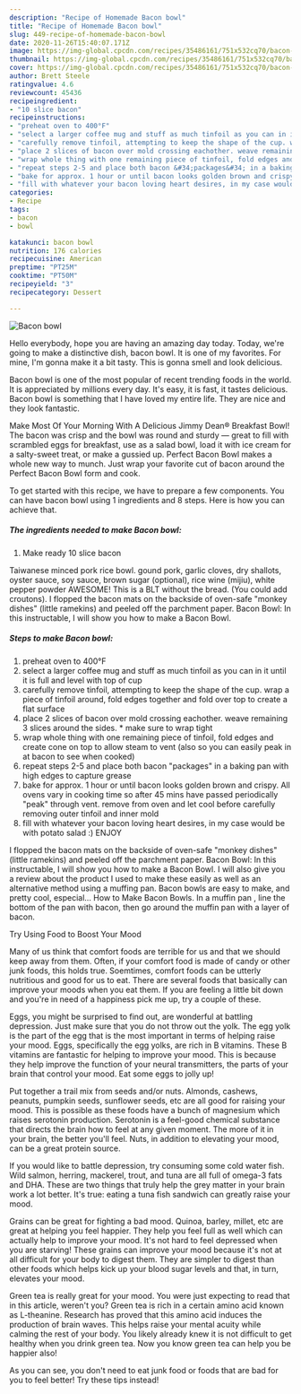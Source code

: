 ```yaml
---
description: "Recipe of Homemade Bacon bowl"
title: "Recipe of Homemade Bacon bowl"
slug: 449-recipe-of-homemade-bacon-bowl
date: 2020-11-26T15:40:07.171Z
image: https://img-global.cpcdn.com/recipes/35486161/751x532cq70/bacon-bowl-recipe-main-photo.jpg
thumbnail: https://img-global.cpcdn.com/recipes/35486161/751x532cq70/bacon-bowl-recipe-main-photo.jpg
cover: https://img-global.cpcdn.com/recipes/35486161/751x532cq70/bacon-bowl-recipe-main-photo.jpg
author: Brett Steele
ratingvalue: 4.6
reviewcount: 45436
recipeingredient:
- "10 slice bacon"
recipeinstructions:
- "preheat oven to 400°F"
- "select a larger coffee mug and stuff as much tinfoil as you can in it until it is full and level with top of cup"
- "carefully remove tinfoil, attempting to keep the shape of the cup. wrap a piece of tinfoil around, fold edges together and fold over top to create a flat surface"
- "place 2 slices of bacon over mold crossing eachother. weave remaining 3 slices around the sides. * make sure to wrap tight"
- "wrap whole thing with one remaining piece of tinfoil, fold edges and create cone on top to allow steam to vent (also so you can easily peak in at bacon to see when cooked)"
- "repeat steps 2-5 and place both bacon &#34;packages&#34; in a baking pan with high edges to capture grease"
- "bake for approx. 1 hour or until bacon looks golden brown and crispy. All ovens vary in cooking time so after 45 mins have passed periodically &#34;peak&#34; through vent. remove from oven and let cool before carefully removing outer tinfoil and inner mold"
- "fill with whatever your bacon loving heart desires, in my case would be with potato salad :) ENJOY"
categories:
- Recipe
tags:
- bacon
- bowl

katakunci: bacon bowl 
nutrition: 176 calories
recipecuisine: American
preptime: "PT25M"
cooktime: "PT50M"
recipeyield: "3"
recipecategory: Dessert

---
```



![Bacon bowl](https://img-global.cpcdn.com/recipes/35486161/751x532cq70/bacon-bowl-recipe-main-photo.jpg)

Hello everybody, hope you are having an amazing day today. Today, we're going to make a distinctive dish, bacon bowl. It is one of my favorites. For mine, I'm gonna make it a bit tasty. This is gonna smell and look delicious.

Bacon bowl is one of the most popular of recent trending foods in the world. It is appreciated by millions every day. It's easy, it is fast, it tastes delicious. Bacon bowl is something that I have loved my entire life. They are nice and they look fantastic.

Make Most Of Your Morning With A Delicious Jimmy Dean® Breakfast Bowl! The bacon was crisp and the bowl was round and sturdy — great to fill with scrambled eggs for breakfast, use as a salad bowl, load it with ice cream for a salty-sweet treat, or make a gussied up. Perfect Bacon Bowl makes a whole new way to munch. Just wrap your favorite cut of bacon around the Perfect Bacon Bowl form and cook.


To get started with this recipe, we have to prepare a few components. You can have bacon bowl using 1 ingredients and 8 steps. Here is how you can achieve that.

<!--inarticleads1-->

##### The ingredients needed to make Bacon bowl:

1. Make ready 10 slice bacon


Taiwanese minced pork rice bowl. gound pork, garlic cloves, dry shallots, oyster sauce, soy sauce, brown sugar (optional), rice wine (mijiu), white pepper powder AWESOME! This is a BLT without the bread. (You could add croutons). I flopped the bacon mats on the backside of oven-safe &#34;monkey dishes&#34; (little ramekins) and peeled off the parchment paper. Bacon Bowl: In this instructable, I will show you how to make a Bacon Bowl. 

<!--inarticleads2-->

##### Steps to make Bacon bowl:

1. preheat oven to 400°F
1. select a larger coffee mug and stuff as much tinfoil as you can in it until it is full and level with top of cup
1. carefully remove tinfoil, attempting to keep the shape of the cup. wrap a piece of tinfoil around, fold edges together and fold over top to create a flat surface
1. place 2 slices of bacon over mold crossing eachother. weave remaining 3 slices around the sides. * make sure to wrap tight
1. wrap whole thing with one remaining piece of tinfoil, fold edges and create cone on top to allow steam to vent (also so you can easily peak in at bacon to see when cooked)
1. repeat steps 2-5 and place both bacon &#34;packages&#34; in a baking pan with high edges to capture grease
1. bake for approx. 1 hour or until bacon looks golden brown and crispy. All ovens vary in cooking time so after 45 mins have passed periodically &#34;peak&#34; through vent. remove from oven and let cool before carefully removing outer tinfoil and inner mold
1. fill with whatever your bacon loving heart desires, in my case would be with potato salad :) ENJOY


I flopped the bacon mats on the backside of oven-safe &#34;monkey dishes&#34; (little ramekins) and peeled off the parchment paper. Bacon Bowl: In this instructable, I will show you how to make a Bacon Bowl. I will also give you a review about the product I used to make these easily as well as an alternative method using a muffing pan. Bacon bowls are easy to make, and pretty cool, especial… How to Make Bacon Bowls. In a muffin pan , line the bottom of the pan with bacon, then go around the muffin pan with a layer of bacon. 

Try Using Food to Boost Your Mood


Many of us think that comfort foods are terrible for us and that we should keep away from them. Often, if your comfort food is made of candy or other junk foods, this holds true. Soemtimes, comfort foods can be utterly nutritious and good for us to eat. There are several foods that basically can improve your moods when you eat them. If you are feeling a little bit down and you're in need of a happiness pick me up, try a couple of these.

Eggs, you might be surprised to find out, are wonderful at battling depression. Just make sure that you do not throw out the yolk. The egg yolk is the part of the egg that is the most important in terms of helping raise your mood. Eggs, specifically the egg yolks, are rich in B vitamins. These B vitamins are fantastic for helping to improve your mood. This is because they help improve the function of your neural transmitters, the parts of your brain that control your mood. Eat some eggs to jolly up!

Put together a trail mix from seeds and/or nuts. Almonds, cashews, peanuts, pumpkin seeds, sunflower seeds, etc are all good for raising your mood. This is possible as these foods have a bunch of magnesium which raises serotonin production. Serotonin is a feel-good chemical substance that directs the brain how to feel at any given moment. The more of it in your brain, the better you'll feel. Nuts, in addition to elevating your mood, can be a great protein source.

If you would like to battle depression, try consuming some cold water fish. Wild salmon, herring, mackerel, trout, and tuna are all full of omega-3 fats and DHA. These are two things that truly help the grey matter in your brain work a lot better. It's true: eating a tuna fish sandwich can greatly raise your mood. 

Grains can be great for fighting a bad mood. Quinoa, barley, millet, etc are great at helping you feel happier. They help you feel full as well which can actually help to improve your mood. It's not hard to feel depressed when you are starving! These grains can improve your mood because it's not at all difficult for your body to digest them. They are simpler to digest than other foods which helps kick up your blood sugar levels and that, in turn, elevates your mood.

Green tea is really great for your mood. You were just expecting to read that in this article, weren't you? Green tea is rich in a certain amino acid known as L-theanine. Research has proved that this amino acid induces the production of brain waves. This helps raise your mental acuity while calming the rest of your body. You likely already knew it is not difficult to get healthy when you drink green tea. Now you know green tea can help you be happier also!

As you can see, you don't need to eat junk food or foods that are bad for you to feel better! Try  these tips  instead!

